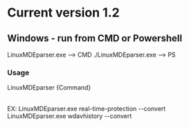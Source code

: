 # Current version 1.2

## Windows - run from CMD or Powershell
LinuxMDEparser.exe --> CMD
./LinuxMDEparser.exe --> PS

### Usage
LinuxMDEparser {Command} <option>

EX: LinuxMDEparser.exe real-time-protection --convert
    LinuxMDEparser.exe wdavhistory --convert
